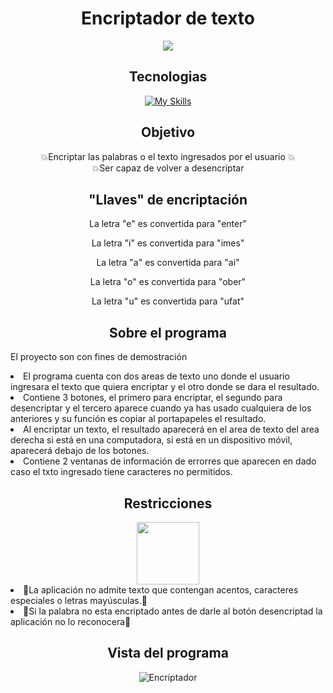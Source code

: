 <h1 align="center">Encriptador de texto</h1>
<div align="center">
   <img src="https://encrypted-tbn0.gstatic.com/images?q=tbn:ANd9GcQCVnO5BXQrOJTh_2Xgk1_B9ejsERMD3E_EONEPQDqQEYFjzcOpcvTkBghcfjcaJSsOg-s&usqp=CAU">
</div>

<h2 align="center">Tecnologias</h2>
<div align="center">
  
   [![My Skills](https://skillicons.dev/icons?i=js,html,css)](https://skillicons.dev)
  
</div>

<h2 align="center"> Objetivo </h2>
<p align="center">
💥Encriptar las palabras o el texto ingresados por el usuario 💥 <br>  
💥Ser capaz de volver a desencriptar
 </p>
 
<h2 align="center"> "Llaves" de encriptación </h2>
<div align="center">
  <p>
    La letra "e" es convertida para "enter"
    </p>
    <p>
    La letra "i" es convertida para "imes"
    </p>
    <p>
    La letra "a" es convertida para "ai"
    </p>
    <p>
    La letra "o" es convertida para "ober"
    </p>
    <p>
    La letra "u" es convertida para "ufat"
  </p>
</div>

<h2 align="center"> Sobre el programa </h2>
<p> El proyecto son con fines de demostración </p>
<li> El programa cuenta con dos areas de texto uno donde el usuario ingresara el texto que quiera encriptar y el otro donde se dara el resultado.</li>
<li> Contiene 3 botones, el primero para encriptar, el segundo para desencriptar y el tercero aparece cuando ya has usado cualquiera de los anteriores y su función es copiar al portapapeles el resultado.</li>
<li> Al encriptar un texto, el resultado aparecerá en el area de texto del area derecha si está en una computadora, si está en un dispositivo móvil, aparecerá debajo de los botones.
<li> Contiene 2 ventanas de información de errorres que aparecen en dado caso el txto ingresado tiene caracteres no permitidos.</li>

<h2 align="center"> Restricciones </h2>
<div align="center">
   <img src="https://encrypted-tbn0.gstatic.com/images?q=tbn:ANd9GcQ8G3AOduV-0IJPNMBhNduWSn7Bb-x3-B8ffA&usqp=CAU" width="100">
</div>
<li>🚨La aplicación no admite texto que contengan acentos, caracteres especiales o letras mayúsculas.🚨</li>
<li> 🚨Si la palabra no esta encriptado antes de darle al botón desencriptad la aplicación no lo reconocera🚨 </li>

<h2 align="center"> Vista del programa <br> </h2>
<div align="center">
   <img src="https://i.ibb.co/nPtMWYx/Encriptador.png" alt="Encriptador">
</div>



  

